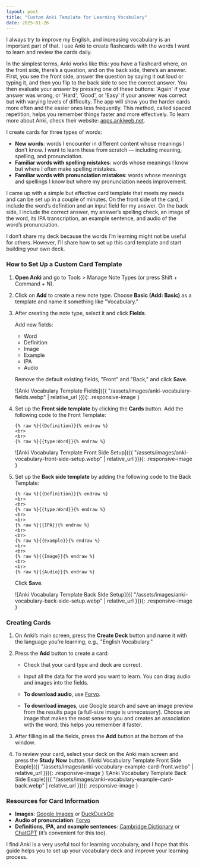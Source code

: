 ```yaml
---
layout: post
title: "Custom Anki Template for Learning Vocabulary"
date: 2025-01-26
---
```


I always try to improve my English, and increasing vocabulary is an important part of that. I use Anki to create flashcards with the words I want to learn and review the cards daily.

In the simplest terms, Anki works like this: you have a flashcard where, on the front side, there’s a question, and on the back side, there’s an answer. First, you see the front side, answer the question by saying it out loud or typing it, and then you flip to the back side to see the correct answer. You then evaluate your answer by pressing one of these buttons: 'Again' if your answer was wrong, or 'Hard', 'Good', or 'Easy' if your answer was correct but with varying levels of difficulty. The app will show you the harder cards more often and the easier ones less frequently. This method, called spaced repetition, helps you remember things faster and more effectively. To learn more about Anki, check their website: [apps.ankiweb.net](https://apps.ankiweb.net/).

I create cards for three types of words:
- **New words**: words I encounter in different content whose meanings I don’t know. I want to learn these from scratch — including meaning, spelling, and pronunciation.
- **Familiar words with spelling mistakes**: words whose meanings I know but where I often make spelling mistakes.
- **Familiar words with pronunciation mistakes**: words whose meanings and spellings I know but where my pronunciation needs improvement.

I came up with a simple but effective card template that meets my needs and can be set up in a couple of minutes. On the front side of the card, I include the word’s definition and an input field for my answer. On the back side, I include the correct answer, my answer’s spelling check, an image of the word, its IPA transcription, an example sentence, and audio of the word’s pronunciation.

I don’t share my deck because the words I’m learning might not be useful for others. However, I’ll share how to set up this card template and start building your own deck.

### How to Set Up a Custom Card Template

1. **Open Anki** and go to Tools > Manage Note Types (or press Shift + Command + N).

2. Click on **Add** to create a new note type. Choose **Basic (Add: Basic)** as a template and name it something like "Vocabulary."

3. After creating the note type, select it and click **Fields**.

   Add new fields:
   - Word
   - Definition
   - Image
   - Example
   - IPA
   - Audio

   Remove the default existing fields, "Front" and "Back," and click **Save**.

   ![Anki Vocabulary Template Fields]({{ "/assets/images/anki-vocabulary-fields.webp" | relative_url }}){: .responsive-image }

4. Set up the **Front side template** by clicking the **Cards** button. Add the following code to the Front Template:
   ```
   {% raw %}{{Definition}}{% endraw %}
   <br>
   <br>
   {% raw %}{{type:Word}}{% endraw %}
   ```
   
   ![Anki Vocabulary Template Front Side Setup]({{ "/assets/images/anki-vocabulary-front-side-setup.webp" | relative_url }}){: .responsive-image }

5. Set up the **Back side template** by adding the following code to the Back Template:
   ```
   {% raw %}{{Definition}}{% endraw %}
   <br>
   <br>
   {% raw %}{{type:Word}}{% endraw %}
   <br>
   <br>
   {% raw %}{{IPA}}{% endraw %}
   <br>
   <br>
   {% raw %}{{Example}}{% endraw %}
   <br>
   <br>
   {% raw %}{{Image}}{% endraw %}
   <br>
   <br>
   {% raw %}{{Audio}}{% endraw %}
   ```
   Click **Save**.

   ![Anki Vocabulary Template Back Side Setup]({{ "/assets/images/anki-vocabulary-back-side-setup.webp" | relative_url }}){: .responsive-image }

### Creating Cards

1. On Anki’s main screen, press the **Create Deck** button and name it with the language you’re learning, e.g., "English Vocabulary."

2. Press the **Add** button to create a card:
   - Check that your card type and deck are correct.
   - Input all the data for the word you want to learn. You can drag audio and images into the fields.

   - **To download audio**, use [Forvo](https://forvo.com).
   - **To download images**, use Google search and save an image preview from the results page (a full-size image is unnecessary). Choose an image that makes the most sense to you and creates an association with the word; this helps you remember it faster.

3. After filling in all the fields, press the **Add** button at the bottom of the window.

4. To review your card, select your deck on the Anki main screen and press the **Study Now** button.
   ![Anki Vocabulary Template Front Side Exaple]({{ "/assets/images/anki-vocabulary-example-card-front.webp" | relative_url }}){: .responsive-image }
   ![Anki Vocabulary Template Back Side Exaple]({{ "/assets/images/anki-vocabulary-example-card-back.webp" | relative_url }}){: .responsive-image }

### Resources for Card Information
- **Images**: [Google Images](https://www.google.com/imghp) or [DuckDuckGo](https://duckduckgo.com/)
- **Audio of pronunciation**: [Forvo](https://forvo.com)
- **Definitions, IPA, and example sentences**: [Cambridge Dictionary](https://dictionary.cambridge.org/) or [ChatGPT](https://chatgpt.com/) (it’s convenient for this too).

I find Anki is a very useful tool for learning vocabulary, and I hope that this guide helps you to set up your vocabulary deck and improve your learning process.